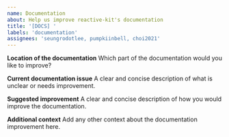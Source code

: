 ```yaml
---
name: Documentation
about: Help us improve reactive-kit's documentation
title: '[DOCS] '
labels: 'documentation'
assignees: 'seungrodotlee, pumpkiinbell, choi2021'
---
```


**Location of the documentation**
Which part of the documentation would you like to improve?

<!-- **개선이 필요한 문서의 위치**
어떤 문서의 어떤 부분을 개선하고 싶으신가요? -->

**Current documentation issue**
A clear and concise description of what is unclear or needs improvement.

<!-- **현재 문서의 문제점**
현재 문서의 어떤 부분이 불명확하거나 개선이 필요한지 설명해주세요. -->

**Suggested improvement**
A clear and concise description of how you would improve the documentation.

<!-- **제안하는 개선사항**
문서를 어떻게 개선하면 좋을지 설명해주세요. -->

**Additional context**
Add any other context about the documentation improvement here.

<!-- **추가 정보**
문서 개선에 대한 다른 맥락이나 정보가 있다면 여기에 추가해주세요. -->
